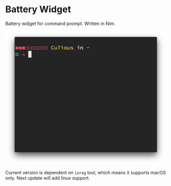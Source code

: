 # Battery Widget

Battery widget for command prompt. Written in Nim.

<div align="center">
  <img alt="Battery Widget Preview" src="https://github.com/Cu7ious/nim-battery-widget/raw/master/image.png" />
</div>

Current version is dependent on `ioreg` tool, which means it supports macOS only.
Next update will add linux support.
